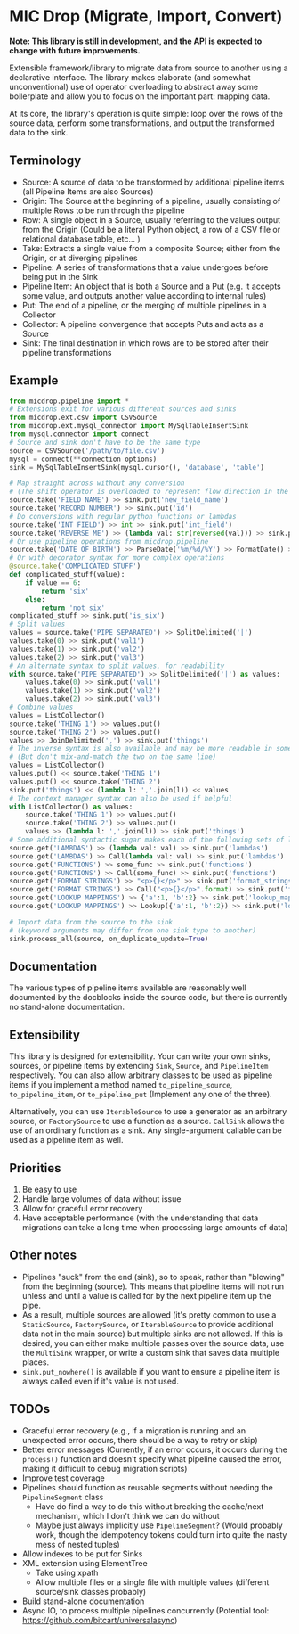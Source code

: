 # MIC Drop (Migrate, Import, Convert)

**Note: This library is still in development, and the API is expected to change with future improvements.**

Extensible framework/library to migrate data from source to another using a declarative interface. The library makes elaborate (and somewhat unconventional) use of operator overloading to abstract away some boilerplate and allow you to focus on the important part: mapping data.

At its core, the library's operation is quite simple: loop over the rows of the source data, perform some transformations, and output the transformed data to the sink.

## Terminology

* Source: A source of data to be transformed by additional pipeline items (all Pipeline Items are also Sources)
* Origin: The Source at the beginning of a pipeline, usually consisting of multiple Rows to be run through the pipeline
* Row: A single object in a Source, usually referring to the values output from the Origin (Could be a literal Python object, a row of a CSV file or relational database table, etc... )
* Take: Extracts a single value from a composite Source; either from the Origin, or at diverging pipelines
* Pipeline: A series of transformations that a value undergoes before being put in the Sink
* Pipeline Item: An object that is both a Source and a Put (e.g. it accepts some value, and outputs another value according to internal rules)
* Put: The end of a pipeline, or the merging of multiple pipelines in a Collector
* Collector: A pipeline convergence that accepts Puts and acts as a Source
* Sink: The final destination in which rows are to be stored after their pipeline transformations

## Example

```python
from micdrop.pipeline import *
# Extensions exit for various different sources and sinks
from micdrop.ext.csv import CSVSource
from micdrop.ext.mysql_connector import MySqlTableInsertSink
from mysql.connector import connect
# Source and sink don't have to be the same type
source = CSVSource('/path/to/file.csv')
mysql = connect(**connection options)
sink = MySqlTableInsertSink(mysql.cursor(), 'database', 'table')

# Map straight across without any conversion
# (The shift operator is overloaded to represent flow direction in the pipeline)
source.take('FIELD NAME') >> sink.put('new_field_name')
source.take('RECORD NUMBER') >> sink.put('id')
# Do conversions with regular python functions or lambdas
source.take('INT FIELD') >> int >> sink.put('int_field')
source.take('REVERSE ME') >> (lambda val: str(reversed(val))) >> sink.put('reversed')
# Or use pipeline operations from micdrop.pipeline
source.take('DATE OF BIRTH') >> ParseDate('%m/%d/%Y') >> FormatDate() >> sink.put('dob')
# Or with decorator syntax for more complex operations
@source.take('COMPLICATED STUFF')
def complicated_stuff(value):
    if value == 6:
        return 'six'
    else:
        return 'not six'
complicated_stuff >> sink.put('is_six')
# Split values
values = source.take('PIPE SEPARATED') >> SplitDelimited('|')
values.take(0) >> sink.put('val1')
values.take(1) >> sink.put('val2')
values.take(2) >> sink.put('val3')
# An alternate syntax to split values, for readability
with source.take('PIPE SEPARATED') >> SplitDelimited('|') as values:
    values.take(0) >> sink.put('val1')
    values.take(1) >> sink.put('val2')
    values.take(2) >> sink.put('val3')
# Combine values
values = ListCollector()
source.take('THING 1') >> values.put()
source.take('THING 2') >> values.put()
values >> JoinDelimited(',') >> sink.put('things')
# The inverse syntax is also available and may be more readable in some circumstances
# (But don't mix-and-match the two on the same line)
values = ListCollector()
values.put() << source.take('THING 1')
values.put() << source.take('THING 2')
sink.put('things') << (lambda l: ','.join(l)) << values
# The context manager syntax can also be used if helpful
with ListCollector() as values:
    source.take('THING 1') >> values.put()
    source.take('THING 2') >> values.put()
    values >> (lambda l: ','.join(l)) >> sink.put('things')
# Some additional syntactic sugar makes each of the following sets of lines equivalent:
source.get('LAMBDAS') >> (lambda val: val) >> sink.put('lambdas')
source.get('LAMBDAS') >> Call(lambda val: val) >> sink.put('lambdas')
source.get('FUNCTIONS') >> some_func >> sink.put('functions')
source.get('FUNCTIONS') >> Call(some_func) >> sink.put('functions')
source.get('FORMAT STRINGS') >> "<p>{}</p>" >> sink.put('format_strings')
source.get('FORMAT STRINGS') >> Call("<p>{}</p>".format) >> sink.put('format_strings')
source.get('LOOKUP MAPPINGS') >> {'a':1, 'b':2} >> sink.put('lookup_mappings')
source.get('LOOKUP MAPPINGS') >> Lookup({'a':1, 'b':2}) >> sink.put('lookup_mappings')

# Import data from the source to the sink 
# (keyword arguments may differ from one sink type to another)
sink.process_all(source, on_duplicate_update=True)
```

## Documentation 

The various types of pipeline items available are reasonably well documented by the docblocks inside the source code, but there is currently no stand-alone documentation.

## Extensibility

This library is designed for extensibility. Your can write your own sinks, sources, or pipeline items by extending `Sink`, `Source`, and `PipelineItem` respectively. You can also allow arbitrary classes to be used as pipeline items if you implement a method named `to_pipeline_source`, `to_pipeline_item`, or `to_pipeline_put` (Implement any one of the three).

Alternatively, you can use `IterableSource` to use a generator as an arbitrary source, or `FactorySource` to use a function as a source. `CallSink` allows the use of an ordinary function as a sink. Any single-argument callable can be used as a pipeline item as well.

## Priorities
1. Be easy to use
2. Handle large volumes of data without issue
3. Allow for graceful error recovery
4. Have acceptable performance (with the understanding that data migrations can take a long time when processing large amounts of data)

## Other notes

* Pipelines "suck" from the end (sink), so to speak, rather than "blowing" from the beginning (source). This means that pipeline items will not run unless and until a value is called for by the next pipeline item up the pipe.
* As a result, multiple sources are allowed (it's pretty common to use a `StaticSource`, `FactorySource`, or `IterableSource` to provide additional data not in the main source) but multiple sinks are not allowed. If this is desired, you can either make multiple passes over the source data, use the `MultiSink` wrapper, or write a custom sink that saves data multiple places.
* `sink.put_nowhere()` is available if you want to ensure a pipeline item is always called even if it's value is not used.

## TODOs

* Graceful error recovery (e.g., if a migration is running and an unexpected error occurs, there should be a way to retry or skip)
* Better error messages (Currently, if an error occurs, it occurs during the `process()` function and doesn't specify what pipeline caused the error, making it difficult to debug migration scripts)
* Improve test coverage
* Pipelines should function as reusable segments without needing the `PipelineSegment` class
    * Have do find a way to do this without breaking the cache/next mechanism, which I don't think we can do without
    * Maybe just always implicitly use `PipelineSegment`? (Would probably work, though the idempotency tokens could turn into quite the nasty mess of nested tuples)
* Allow indexes to be put for Sinks
* XML extension using ElementTree
    * Take using xpath
    * Allow multiple files or a single file with multiple values (different source/sink classes probably)
* Build stand-alone documentation
* Async IO, to process multiple pipelines concurrently (Potential tool: https://github.com/bitcart/universalasync)